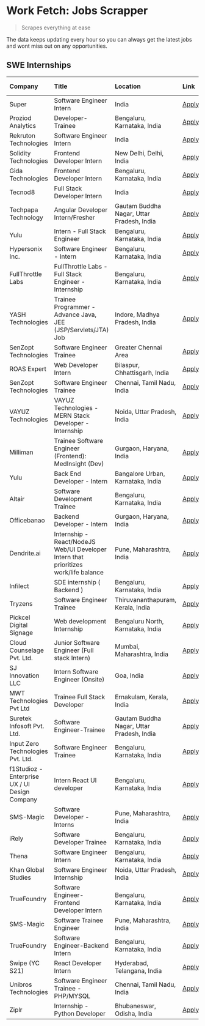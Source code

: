 # Work Fetch: Jobs Scrapper
> Scrapes everything at ease

The data keeps updating every hour so you can always get the latest jobs and wont miss out on any opportunities.

## SWE Internships
<!--START_SECTION:workfetch-->
| Company                                       | Title                                                                                | Location                                  | Link                                                                                                                                                                                                                                                                                                | Date Posted   |
|:----------------------------------------------|:-------------------------------------------------------------------------------------|:------------------------------------------|:----------------------------------------------------------------------------------------------------------------------------------------------------------------------------------------------------------------------------------------------------------------------------------------------------|:--------------|
| Super                                         | Software Engineer Intern                                                             | India                                     | [Apply](https://in.linkedin.com/jobs/view/software-engineer-intern-at-super-3832648104?position=32&pageNum=0&refId=8EQ5BbJtZpG8OS9Ax7azow%3D%3D&trackingId=niFx%2FUGzJ3H0Nk%2Bc6or7OQ%3D%3D&trk=public_jobs_jserp-result_search-card)                                                               | 2024-02-23    |
| Proziod Analytics                             | Developer-Trainee                                                                    | Bengaluru, Karnataka, India               | [Apply](https://in.linkedin.com/jobs/view/developer-trainee-at-proziod-analytics-3838200708?position=44&pageNum=0&refId=8EQ5BbJtZpG8OS9Ax7azow%3D%3D&trackingId=k8FMaV%2BePpH%2FxxkhrcdzHg%3D%3D&trk=public_jobs_jserp-result_search-card)                                                          | 2024-02-23    |
| Rekruton Technologies                         | Software Engineer Intern                                                             | India                                     | [Apply](https://in.linkedin.com/jobs/view/software-engineer-intern-at-rekruton-technologies-3838288724?position=50&pageNum=0&refId=8EQ5BbJtZpG8OS9Ax7azow%3D%3D&trackingId=EQ%2Fp6gmjF7u76u%2B3EDf0gA%3D%3D&trk=public_jobs_jserp-result_search-card)                                               | 2024-02-23    |
| Solidity Technologies                         | Frontend Developer Intern                                                            | New Delhi, Delhi, India                   | [Apply](https://in.linkedin.com/jobs/view/frontend-developer-intern-at-solidity-technologies-3831583934?position=48&pageNum=0&refId=8EQ5BbJtZpG8OS9Ax7azow%3D%3D&trackingId=XC7J3fiXE5Z6uMD2ITJmgA%3D%3D&trk=public_jobs_jserp-result_search-card)                                                  | 2024-02-22    |
| Gida Technologies                             | Frontend Developer Intern                                                            | Bengaluru, Karnataka, India               | [Apply](https://in.linkedin.com/jobs/view/frontend-developer-intern-at-gida-technologies-3836040945?position=27&pageNum=0&refId=8EQ5BbJtZpG8OS9Ax7azow%3D%3D&trackingId=aqeyI53JgoidXgrqhDk3Vw%3D%3D&trk=public_jobs_jserp-result_search-card)                                                      | 2024-02-21    |
| Tecnod8                                       | Full Stack Developer Intern                                                          | India                                     | [Apply](https://in.linkedin.com/jobs/view/full-stack-developer-intern-at-tecnod8-3830985407?position=54&pageNum=0&refId=8EQ5BbJtZpG8OS9Ax7azow%3D%3D&trackingId=PuHqCOB4qnGeAShCD8dpEA%3D%3D&trk=public_jobs_jserp-result_search-card)                                                              | 2024-02-21    |
| Techpapa Technology                           | Angular Developer Intern/Fresher                                                     | Gautam Buddha Nagar, Uttar Pradesh, India | [Apply](https://in.linkedin.com/jobs/view/angular-developer-intern-fresher-at-techpapa-technology-3834305862?position=47&pageNum=0&refId=8EQ5BbJtZpG8OS9Ax7azow%3D%3D&trackingId=bdbYYP0VQQCEek0EijJu%2BQ%3D%3D&trk=public_jobs_jserp-result_search-card)                                           | 2024-02-20    |
| Yulu                                          | Intern - Full Stack Engineer                                                         | Bengaluru, Karnataka, India               | [Apply](https://in.linkedin.com/jobs/view/intern-full-stack-engineer-at-yulu-3834466595?position=7&pageNum=0&refId=8EQ5BbJtZpG8OS9Ax7azow%3D%3D&trackingId=hBICvVp4G0MhXMDCdrQ%2FiA%3D%3D&trk=public_jobs_jserp-result_search-card)                                                                 | 2024-02-19    |
| Hypersonix Inc.                               | Software Engineer - Intern                                                           | Bengaluru, Karnataka, India               | [Apply](https://in.linkedin.com/jobs/view/software-engineer-intern-at-hypersonix-inc-3833055982?position=3&pageNum=0&refId=8EQ5BbJtZpG8OS9Ax7azow%3D%3D&trackingId=nYVjpFkuGZAmzyf20peEmQ%3D%3D&trk=public_jobs_jserp-result_search-card)                                                           | 2024-02-18    |
| FullThrottle Labs                             | FullThrottle Labs - Full Stack Engineer - Internship                                 | Bengaluru, Karnataka, India               | [Apply](https://in.linkedin.com/jobs/view/fullthrottle-labs-full-stack-engineer-internship-at-fullthrottle-labs-3829636016?position=55&pageNum=0&refId=8EQ5BbJtZpG8OS9Ax7azow%3D%3D&trackingId=VxAZ4wTMqrOUNAEOhCz%2Bwg%3D%3D&trk=public_jobs_jserp-result_search-card)                             | 2024-02-17    |
| YASH Technologies                             | Trainee Programmer - Advance Java, JEE (JSP/Servlets/JTA) Job                        | Indore, Madhya Pradesh, India             | [Apply](https://in.linkedin.com/jobs/view/trainee-programmer-advance-java-jee-jsp-servlets-jta-job-at-yash-technologies-3811759183?position=15&pageNum=0&refId=8EQ5BbJtZpG8OS9Ax7azow%3D%3D&trackingId=iY5Zj3NpeRhbE1TxLV5Rjg%3D%3D&trk=public_jobs_jserp-result_search-card)                       | 2024-02-13    |
| SenZopt Technologies                          | Software Engineer Trainee                                                            | Greater Chennai Area                      | [Apply](https://in.linkedin.com/jobs/view/software-engineer-trainee-at-senzopt-technologies-3827688781?position=34&pageNum=0&refId=8EQ5BbJtZpG8OS9Ax7azow%3D%3D&trackingId=ZcKrhtqsLNn0KccJxMO9zQ%3D%3D&trk=public_jobs_jserp-result_search-card)                                                   | 2024-02-12    |
| ROAS Expert                                   | Web Developer Intern                                                                 | Bilaspur, Chhattisgarh, India             | [Apply](https://in.linkedin.com/jobs/view/web-developer-intern-at-roas-expert-3828189292?position=37&pageNum=0&refId=8EQ5BbJtZpG8OS9Ax7azow%3D%3D&trackingId=jDbu%2Fw6SN2xTkRUl1lX%2BbA%3D%3D&trk=public_jobs_jserp-result_search-card)                                                             | 2024-02-12    |
| SenZopt Technologies                          | Software Engineer Trainee                                                            | Chennai, Tamil Nadu, India                | [Apply](https://in.linkedin.com/jobs/view/software-engineer-trainee-at-senzopt-technologies-3827686880?position=49&pageNum=0&refId=8EQ5BbJtZpG8OS9Ax7azow%3D%3D&trackingId=JzYLGOhuPlka0hpbVy0IXQ%3D%3D&trk=public_jobs_jserp-result_search-card)                                                   | 2024-02-12    |
| VAYUZ Technologies                            | VAYUZ Technologies - MERN Stack Developer - Internship                               | Noida, Uttar Pradesh, India               | [Apply](https://in.linkedin.com/jobs/view/vayuz-technologies-mern-stack-developer-internship-at-vayuz-technologies-3822619356?position=51&pageNum=0&refId=8EQ5BbJtZpG8OS9Ax7azow%3D%3D&trackingId=yPa8C%2FP2N5hjhlYHSZst9A%3D%3D&trk=public_jobs_jserp-result_search-card)                          | 2024-02-10    |
| Milliman                                      | Trainee Software Engineer (Frontend): MedInsight (Dev)                               | Gurgaon, Haryana, India                   | [Apply](https://in.linkedin.com/jobs/view/trainee-software-engineer-frontend-medinsight-dev-at-milliman-3792874280?position=5&pageNum=0&refId=8EQ5BbJtZpG8OS9Ax7azow%3D%3D&trackingId=7P2Jy86DTXp3om%2Bc0hXNgg%3D%3D&trk=public_jobs_jserp-result_search-card)                                      | 2024-02-09    |
| Yulu                                          | Back End Developer - Intern                                                          | Bangalore Urban, Karnataka, India         | [Apply](https://in.linkedin.com/jobs/view/back-end-developer-intern-at-yulu-3821682220?position=9&pageNum=0&refId=8EQ5BbJtZpG8OS9Ax7azow%3D%3D&trackingId=xo862nETq%2Fv%2FVZ%2FAYUZ5Yg%3D%3D&trk=public_jobs_jserp-result_search-card)                                                              | 2024-02-04    |
| Altair                                        | Software Development Trainee                                                         | Bengaluru, Karnataka, India               | [Apply](https://in.linkedin.com/jobs/view/software-development-trainee-at-altair-3817606202?position=14&pageNum=0&refId=8EQ5BbJtZpG8OS9Ax7azow%3D%3D&trackingId=hMZYtxCRF%2B21XxgDOoWoLw%3D%3D&trk=public_jobs_jserp-result_search-card)                                                            | 2024-01-31    |
| Officebanao                                   | Backend Developer - Intern                                                           | Gurgaon, Haryana, India                   | [Apply](https://in.linkedin.com/jobs/view/backend-developer-intern-at-officebanao-3814263731?position=21&pageNum=0&refId=8EQ5BbJtZpG8OS9Ax7azow%3D%3D&trackingId=sovTLqeZpROE83PsN9WZDg%3D%3D&trk=public_jobs_jserp-result_search-card)                                                             | 2024-01-31    |
| Dendrite.ai                                   | Internship - React/NodeJS Web/UI Developer Intern that prioritizes work/life balance | Pune, Maharashtra, India                  | [Apply](https://in.linkedin.com/jobs/view/internship-react-nodejs-web-ui-developer-intern-that-prioritizes-work-life-balance-at-dendrite-ai-3818948068?position=30&pageNum=0&refId=8EQ5BbJtZpG8OS9Ax7azow%3D%3D&trackingId=7wmk5s%2BY6vpc2EvtP6bmtQ%3D%3D&trk=public_jobs_jserp-result_search-card) | 2024-01-31    |
| Infilect                                      | SDE internship ( Backend )                                                           | Bengaluru, Karnataka, India               | [Apply](https://in.linkedin.com/jobs/view/sde-internship-backend-at-infilect-3815120558?position=22&pageNum=0&refId=8EQ5BbJtZpG8OS9Ax7azow%3D%3D&trackingId=RdugsyhtSBRudD0u2vMxuw%3D%3D&trk=public_jobs_jserp-result_search-card)                                                                  | 2024-01-25    |
| Tryzens                                       | Software Engineer Trainee                                                            | Thiruvananthapuram, Kerala, India         | [Apply](https://in.linkedin.com/jobs/view/software-engineer-trainee-at-tryzens-3809363491?position=36&pageNum=0&refId=8EQ5BbJtZpG8OS9Ax7azow%3D%3D&trackingId=niFMbTctWlmxjITV0JMWZg%3D%3D&trk=public_jobs_jserp-result_search-card)                                                                | 2024-01-18    |
| Pickcel Digital Signage                       | Web development Internship                                                           | Bengaluru North, Karnataka, India         | [Apply](https://in.linkedin.com/jobs/view/web-development-internship-at-pickcel-digital-signage-3826062393?position=57&pageNum=0&refId=8EQ5BbJtZpG8OS9Ax7azow%3D%3D&trackingId=tMiAn%2FpHmUyO3HX55ZBlyg%3D%3D&trk=public_jobs_jserp-result_search-card)                                             | 2024-01-15    |
| Cloud Counselage Pvt. Ltd.                    | Junior Software Engineer (Full stack Intern)                                         | Mumbai, Maharashtra, India                | [Apply](https://in.linkedin.com/jobs/view/junior-software-engineer-full-stack-intern-at-cloud-counselage-pvt-ltd-3803132814?position=23&pageNum=0&refId=8EQ5BbJtZpG8OS9Ax7azow%3D%3D&trackingId=iGn%2BywkzlbfQCiz2%2FkLFeQ%3D%3D&trk=public_jobs_jserp-result_search-card)                          | 2024-01-11    |
| SJ Innovation LLC                             | Intern Software Engineer (Onsite)                                                    | Goa, India                                | [Apply](https://in.linkedin.com/jobs/view/intern-software-engineer-onsite-at-sj-innovation-llc-3799959011?position=40&pageNum=0&refId=8EQ5BbJtZpG8OS9Ax7azow%3D%3D&trackingId=QvS%2BgoS3UNYEKMdbgAui4g%3D%3D&trk=public_jobs_jserp-result_search-card)                                              | 2024-01-11    |
| MWT Technologies Pvt Ltd                      | Trainee Full Stack Developer                                                         | Ernakulam, Kerala, India                  | [Apply](https://in.linkedin.com/jobs/view/trainee-full-stack-developer-at-mwt-technologies-pvt-ltd-3800921715?position=17&pageNum=0&refId=8EQ5BbJtZpG8OS9Ax7azow%3D%3D&trackingId=r3Mv67g9TOXyVTfkAXQdxg%3D%3D&trk=public_jobs_jserp-result_search-card)                                            | 2024-01-09    |
| Suretek Infosoft Pvt. Ltd.                    | Software Engineer-Trainee                                                            | Gautam Buddha Nagar, Uttar Pradesh, India | [Apply](https://in.linkedin.com/jobs/view/software-engineer-trainee-at-suretek-infosoft-pvt-ltd-3800934643?position=18&pageNum=0&refId=8EQ5BbJtZpG8OS9Ax7azow%3D%3D&trackingId=k52icELvVsGSw0sLuvS2Uw%3D%3D&trk=public_jobs_jserp-result_search-card)                                               | 2024-01-09    |
| Input Zero Technologies Pvt. Ltd.             | Software Engineer Trainee                                                            | Bengaluru, Karnataka, India               | [Apply](https://in.linkedin.com/jobs/view/software-engineer-trainee-at-input-zero-technologies-pvt-ltd-3800927643?position=31&pageNum=0&refId=8EQ5BbJtZpG8OS9Ax7azow%3D%3D&trackingId=3%2FXocqoXWlma4NRQ4ylBIg%3D%3D&trk=public_jobs_jserp-result_search-card)                                      | 2024-01-09    |
| f1Studioz - Enterprise UX / UI Design Company | Intern React UI developer                                                            | Bengaluru, Karnataka, India               | [Apply](https://in.linkedin.com/jobs/view/intern-react-ui-developer-at-f1studioz-enterprise-ux-ui-design-company-3796354738?position=6&pageNum=0&refId=8EQ5BbJtZpG8OS9Ax7azow%3D%3D&trackingId=x%2Bltgtb38WmRz%2Fez6NQ2Sw%3D%3D&trk=public_jobs_jserp-result_search-card)                           | 2024-01-08    |
| SMS-Magic                                     | Software Developer -Interns                                                          | Pune, Maharashtra, India                  | [Apply](https://in.linkedin.com/jobs/view/software-developer-interns-at-sms-magic-3799485343?position=33&pageNum=0&refId=8EQ5BbJtZpG8OS9Ax7azow%3D%3D&trackingId=mmdYC8pmLDo8zQlcH94s6w%3D%3D&trk=public_jobs_jserp-result_search-card)                                                             | 2024-01-05    |
| iRely                                         | Software Developer Trainee                                                           | Bengaluru, Karnataka, India               | [Apply](https://in.linkedin.com/jobs/view/software-developer-trainee-at-irely-3801577534?position=10&pageNum=0&refId=8EQ5BbJtZpG8OS9Ax7azow%3D%3D&trackingId=oz1AKHR1NsPu%2BAd3%2Fks96Q%3D%3D&trk=public_jobs_jserp-result_search-card)                                                             | 2023-12-22    |
| Thena                                         | Software Engineer Intern                                                             | Bengaluru, Karnataka, India               | [Apply](https://in.linkedin.com/jobs/view/software-engineer-intern-at-thena-3778731751?position=12&pageNum=0&refId=8EQ5BbJtZpG8OS9Ax7azow%3D%3D&trackingId=cNcL1pmObDPzSuyPCzsM1g%3D%3D&trk=public_jobs_jserp-result_search-card)                                                                   | 2023-12-05    |
| Khan Global Studies                           | Software Engineer Internship                                                         | Noida, Uttar Pradesh, India               | [Apply](https://in.linkedin.com/jobs/view/software-engineer-internship-at-khan-global-studies-3766942197?position=46&pageNum=0&refId=8EQ5BbJtZpG8OS9Ax7azow%3D%3D&trackingId=zkKis0MC5nUZ9jGNDLPzTg%3D%3D&trk=public_jobs_jserp-result_search-card)                                                 | 2023-11-27    |
| TrueFoundry                                   | Software Engineer- Frontend Developer Intern                                         | Bengaluru, Karnataka, India               | [Apply](https://in.linkedin.com/jobs/view/software-engineer-frontend-developer-intern-at-truefoundry-3790095058?position=11&pageNum=0&refId=8EQ5BbJtZpG8OS9Ax7azow%3D%3D&trackingId=s1xjgLy2mhQm8zLCaSgyvQ%3D%3D&trk=public_jobs_jserp-result_search-card)                                          | 2023-11-24    |
| SMS-Magic                                     | Software Trainee Engineer                                                            | Pune, Maharashtra, India                  | [Apply](https://in.linkedin.com/jobs/view/software-trainee-engineer-at-sms-magic-3761409781?position=26&pageNum=0&refId=8EQ5BbJtZpG8OS9Ax7azow%3D%3D&trackingId=bztyvNRsBLAdp%2FCl47Cf%2BQ%3D%3D&trk=public_jobs_jserp-result_search-card)                                                          | 2023-11-16    |
| TrueFoundry                                   | Software Engineer-Backend Intern                                                     | Bengaluru, Karnataka, India               | [Apply](https://in.linkedin.com/jobs/view/software-engineer-backend-intern-at-truefoundry-3779508170?position=29&pageNum=0&refId=8EQ5BbJtZpG8OS9Ax7azow%3D%3D&trackingId=OEcNpu4w08ZNEsx4R4sSLg%3D%3D&trk=public_jobs_jserp-result_search-card)                                                     | 2023-11-10    |
| Swipe (YC S21)                                | React Developer Intern                                                               | Hyderabad, Telangana, India               | [Apply](https://in.linkedin.com/jobs/view/react-developer-intern-at-swipe-yc-s21-3737600089?position=13&pageNum=0&refId=8EQ5BbJtZpG8OS9Ax7azow%3D%3D&trackingId=K2J52a9m4%2BjzV4PwV2zw2Q%3D%3D&trk=public_jobs_jserp-result_search-card)                                                            | 2023-10-13    |
| Unibros Technologies                          | Software Engineer Trainee - PHP/MYSQL                                                | Chennai, Tamil Nadu, India                | [Apply](https://in.linkedin.com/jobs/view/software-engineer-trainee-php-mysql-at-unibros-technologies-3656599241?position=43&pageNum=0&refId=8EQ5BbJtZpG8OS9Ax7azow%3D%3D&trackingId=k%2Fr8QGABVB5cxKgS4P2Z%2BA%3D%3D&trk=public_jobs_jserp-result_search-card)                                     | 2023-06-12    |
| Ziplr                                         | Internship - Python Developer                                                        | Bhubaneswar, Odisha, India                | [Apply](https://in.linkedin.com/jobs/view/internship-python-developer-at-ziplr-3645677592?position=58&pageNum=0&refId=8EQ5BbJtZpG8OS9Ax7azow%3D%3D&trackingId=Pcwf9ulJF%2FDs%2FOB7HcSlIA%3D%3D&trk=public_jobs_jserp-result_search-card)                                                            | 2023-06-02    |
<!--END_SECTION:workfetch-->
